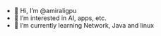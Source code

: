 - 👋 Hi, I’m @amiraligpu
- 👀 I’m interested in AI, apps, etc.
- 🌱 I’m currently learning Network, Java and linux
<!---
amiraligpu/amiraligpu is a ✨ special ✨ repository because its `README.md` (this file) appears on your GitHub profile.
You can click the Preview link to take a look at your changes.
--->

